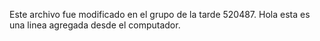 Este archivo fue modificado en el grupo de la tarde 520487.
Hola esta es una linea agregada desde el computador.